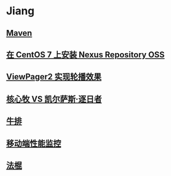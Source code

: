 # Jiang
## [Maven](maven.md)
## [在 CentOS 7 上安装 Nexus Repository OSS](nexus_centos.md)
## [ViewPager2 实现轮播效果](banner.md)
## [核心牧 VS 凯尔萨斯·逐日者](hs.md)
## [牛排](beefsteak.md)
## [移动端性能监控](performance.md)
## [法棍](baguette.md)
